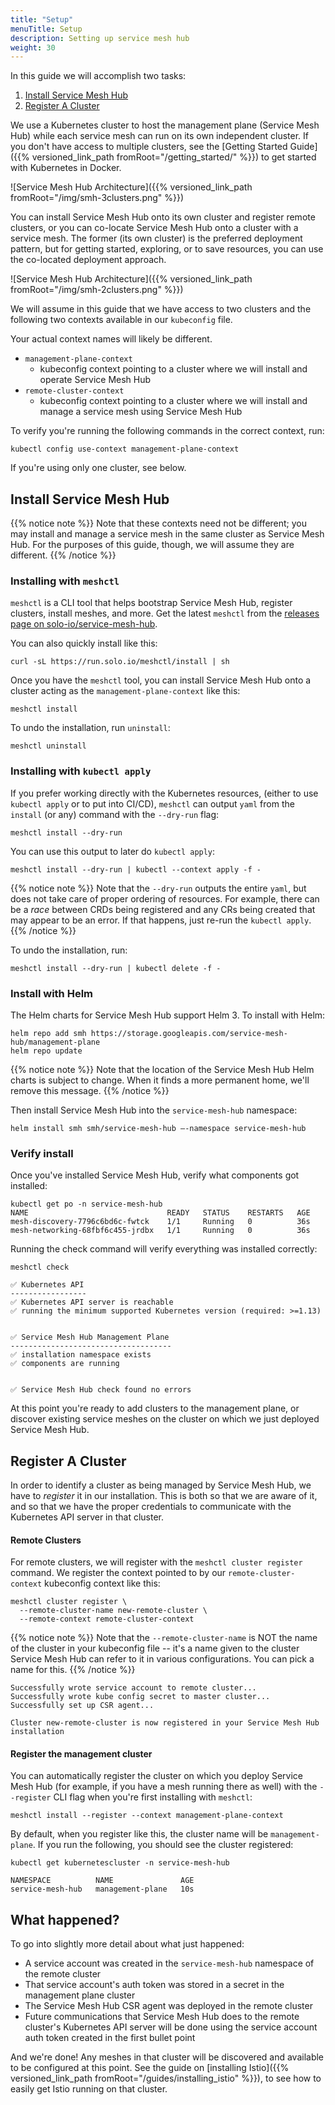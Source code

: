 ```yaml
---
title: "Setup"
menuTitle: Setup
description: Setting up service mesh hub
weight: 30
---
```


In this guide we will accomplish two tasks:

1. [Install Service Mesh Hub](#install-service-mesh-hub)
2. [Register A Cluster](#register-a-cluster)
 

We use a Kubernetes cluster to host the management plane (Service Mesh Hub) while each service mesh can run on its own independent cluster. If you don't have access to multiple clusters, see the [Getting Started Guide]({{% versioned_link_path fromRoot="/getting_started/" %}}) to get started with Kubernetes in Docker. 

![Service Mesh Hub Architecture]({{% versioned_link_path fromRoot="/img/smh-3clusters.png" %}})

You can install Service Mesh Hub onto its own cluster and register remote clusters, or you can co-locate Service Mesh Hub onto a cluster with a service mesh. The former (its own cluster) is the preferred deployment pattern, but for getting started, exploring, or to save resources, you can use the co-located deployment approach.

![Service Mesh Hub Architecture]({{% versioned_link_path fromRoot="/img/smh-2clusters.png" %}})

We will assume in this guide that we have access to two clusters and the following two contexts available in our `kubeconfig` file. 

Your actual context names will likely be different.

* `management-plane-context`
    - kubeconfig context pointing to a cluster where we will install and operate Service Mesh Hub
* `remote-cluster-context`
    - kubeconfig context pointing to a cluster where we will install and manage a service mesh using Service Mesh Hub 

To verify you're running the following commands in the correct context, run:

```shell
kubectl config use-context management-plane-context
```

If you're using only one cluster, see below.

## Install Service Mesh Hub

{{% notice note %}}
Note that these contexts need not be different; you may install and manage a service mesh in the same cluster as Service Mesh Hub. For the purposes of this guide, though, we will assume they are different.
{{% /notice %}}

### Installing with `meshctl`

`meshctl` is a CLI tool that helps bootstrap Service Mesh Hub, register clusters, install meshes, and more. Get the latest `meshctl` from the [releases page on solo-io/service-mesh-hub](https://github.com/solo-io/service-mesh-hub/releases).

You can also quickly install like this:

```shell
curl -sL https://run.solo.io/meshctl/install | sh
```

Once you have the `meshctl` tool, you can install Service Mesh Hub onto a cluster acting as the `management-plane-context` like this:


```shell
meshctl install
```

To undo the installation, run `uninstall`:

```shell
meshctl uninstall
```

### Installing with `kubectl apply`

If you prefer working directly with the Kubernetes resources, (either to use `kubectl apply` or to put into CI/CD), `meshctl` can output `yaml` from the `install` (or any) command with the `--dry-run` flag:

```shell
meshctl install --dry-run
```

You can use this output to later do `kubectl apply`:

```shell
meshctl install --dry-run | kubectl --context apply -f -
```

{{% notice note %}}
Note that the `--dry-run` outputs the entire `yaml`, but does not take care of proper ordering of resources. For example, there can be a *race* between CRDs being registered and any CRs being created that may appear to be an error. If that happens, just re-run the `kubectl apply`.
{{% /notice %}}

To undo the installation, run:

```shell
meshctl install --dry-run | kubectl delete -f -
```

### Install with Helm

The Helm charts for Service Mesh Hub support Helm 3. To install with Helm:

```shell
helm repo add smh https://storage.googleapis.com/service-mesh-hub/management-plane
helm repo update
```

{{% notice note %}}
Note that the location of the Service Mesh Hub Helm charts is subject to change. When it finds a more permanent home, we'll remove this message.
{{% /notice %}}

Then install Service Mesh Hub into the `service-mesh-hub` namespace:

```shell
helm install smh smh/service-mesh-hub —-namespace service-mesh-hub
```

### Verify install
Once you've installed Service Mesh Hub, verify what components got installed:

```shell
kubectl get po -n service-mesh-hub
NAME                               READY   STATUS    RESTARTS   AGE
mesh-discovery-7796c6bd6c-fwtck    1/1     Running   0          36s
mesh-networking-68fbf6c455-jrdbx   1/1     Running   0          36s
```

Running the check command will verify everything was installed correctly:

```shell
meshctl check
```

```shell
✅ Kubernetes API
-----------------
✅ Kubernetes API server is reachable
✅ running the minimum supported Kubernetes version (required: >=1.13)


✅ Service Mesh Hub Management Plane
------------------------------------
✅ installation namespace exists
✅ components are running


✅ Service Mesh Hub check found no errors
```

At this point you're ready to add clusters to the management plane, or discover existing service meshes on the cluster on which we just deployed Service Mesh Hub. 


## Register A Cluster

In order to identify a cluster as being managed by Service Mesh Hub, we have to *register* it in
our installation. This is both so that we are aware of it, and so that we have the proper credentials
to communicate with the Kubernetes API server in that cluster.

#### Remote Clusters
For remote clusters, we will register with the `meshctl cluster register` command. We register the context pointed to by our `remote-cluster-context` kubeconfig context like this:

```shell
meshctl cluster register \
  --remote-cluster-name new-remote-cluster \
  --remote-context remote-cluster-context
```

{{% notice note %}}
Note that the `--remote-cluster-name` is NOT the name of the cluster in your kubeconfig file -- it's a name given to the cluster Service Mesh Hub can refer to it in various configurations. You can pick a name for this.
{{% /notice %}}

```shell
Successfully wrote service account to remote cluster...
Successfully wrote kube config secret to master cluster...
Successfully set up CSR agent...

Cluster new-remote-cluster is now registered in your Service Mesh Hub installation
```

#### Register the management cluster

You can automatically register the cluster on which you deploy Service Mesh Hub (for example, if you have a mesh running there as well) with the `--register` CLI flag when you're first installing with `meshctl`:

```shell
meshctl install --register --context management-plane-context
```

By default, when you register like this, the cluster name will be `management-plane`. If you run the following, you should see the cluster registered:

```shell
kubectl get kubernetescluster -n service-mesh-hub

NAMESPACE          NAME               AGE
service-mesh-hub   management-plane   10s
```

## What happened?

To go into slightly more detail about what just happened:

* A service account was created in the `service-mesh-hub` namespace of the remote cluster
* That service account's auth token was stored in a secret in the management plane cluster
* The Service Mesh Hub CSR agent was deployed in the remote cluster
* Future communications that Service Mesh Hub does to the remote cluster's Kubernetes API server
 will be done using the service account auth token created in the first bullet point

And we're done! Any meshes in that cluster will be discovered and available to be configured at
this point. See the guide on [installing Istio]({{% versioned_link_path fromRoot="/guides/installing_istio" %}}),
to see how to easily get Istio running on that cluster.
